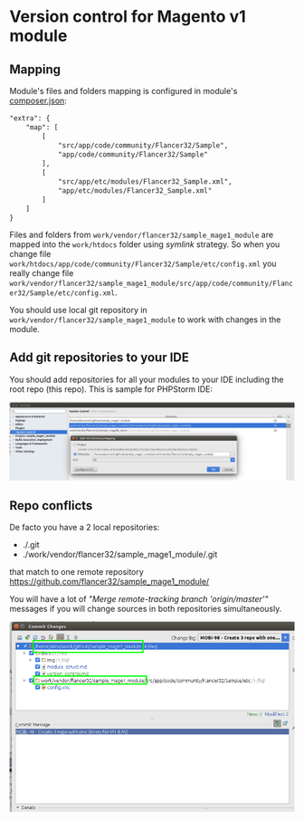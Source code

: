 # Version control for Magento v1 module



## Mapping

Module's files and folders mapping is configured in module's [composer.json](../composer.json):

    "extra": {
        "map": [
            [
                "src/app/code/community/Flancer32/Sample",
                "app/code/community/Flancer32/Sample"
            ],
            [
                "src/app/etc/modules/Flancer32_Sample.xml",
                "app/etc/modules/Flancer32_Sample.xml"
            ]
        ]
    }
    
Files and folders from `work/vendor/flancer32/sample_mage1_module` are mapped into the `work/htdocs` folder using
*symlink* strategy. So when you change file `work/htdocs/app/code/community/Flancer32/Sample/etc/config.xml`
you really change file `work/vendor/flancer32/sample_mage1_module/src/app/code/community/Flancer32/Sample/etc/config.xml`.

You should use local git repository in `work/vendor/flancer32/sample_mage1_module` to work with changes in the module.
 
 
 
## Add git repositories to your IDE

You should add repositories for all your modules to your IDE including the root repo (this repo). 
This is sample for PHPStorm IDE:

![vc_ide_settings][vc_ide_settings]





## Repo conflicts

De facto you have a 2 local repositories:
* ./.git
* ./work/vendor/flancer32/sample_mage1_module/.git

that match to one remote repository https://github.com/flancer32/sample_mage1_module/

You will have a lot of _"Merge remote-tracking branch 'origin/master'"_ messages if you will change sources in both
 repositories simultaneously.

![vc_repo_conflicts][vc_repo_conflicts]
   
   
   
[vc_ide_settings]: ./img/vc_ide_settings.png
[vc_repo_conflicts]: ./img/vc_repo_conflicts.png